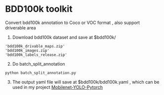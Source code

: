 # BDD100k toolkit

Convert bdd100k annotation to Coco or VOC format , also support driverable area 

1. Download bdd100k dataset and save at $bdd100k/
``` 
'bdd100k_drivable_maps.zip'
'bdd100k_images.zip'
'bdd100k_labels_release.zip' 
```
2. Do batch_split_annotation 
```
python batch_split_annotation.py
```
3. The output yaml file will save at $bdd100k/bdd100k.yaml , which can be used in my project [Mobilenet-YOLO-Pytorch](https://github.com/eric612/Mobilenet-YOLO-Pytorch) 
